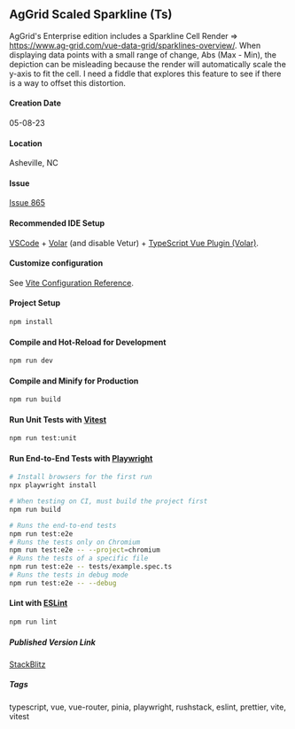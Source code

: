 ## AgGrid Scaled Sparkline (Ts)

AgGrid's Enterprise edition includes a Sparkline Cell Render => https://www.ag-grid.com/vue-data-grid/sparklines-overview/. When displaying data points with a small range of change, Abs (Max - Min), the depiction can be misleading because the render will automatically scale the y-axis to fit the cell. I need a fiddle that explores this feature to see if there is a way to offset this distortion. 

#### Creation Date

05-08-23

#### Location

Asheville, NC

#### Issue

[Issue 865](https://github.com/bradyhouse/house/issues/865)

#### Recommended IDE Setup

[VSCode](https://code.visualstudio.com/) + [Volar](https://marketplace.visualstudio.com/items?itemName=Vue.volar) (and disable Vetur) + [TypeScript Vue Plugin (Volar)](https://marketplace.visualstudio.com/items?itemName=Vue.vscode-typescript-vue-plugin).

#### Customize configuration

See [Vite Configuration Reference](https://vitejs.dev/config/).

#### Project Setup

```sh
npm install
```

#### Compile and Hot-Reload for Development

```sh
npm run dev
```

#### Compile and Minify for Production

```sh
npm run build
```

#### Run Unit Tests with [Vitest](https://vitest.dev/)

```sh
npm run test:unit
```

#### Run End-to-End Tests with [Playwright](https://playwright.dev)

```sh
# Install browsers for the first run
npx playwright install

# When testing on CI, must build the project first
npm run build

# Runs the end-to-end tests
npm run test:e2e
# Runs the tests only on Chromium
npm run test:e2e -- --project=chromium
# Runs the tests of a specific file
npm run test:e2e -- tests/example.spec.ts
# Runs the tests in debug mode
npm run test:e2e -- --debug
```

#### Lint with [ESLint](https://eslint.org/)

```sh
npm run lint
```

##### Published Version Link

[StackBlitz](https://stackblitz.com/edit/vitejs-vite-asgfax?file=README.md)


##### Tags

typescript, vue, vue-router, pinia, playwright, rushstack, eslint, prettier, vite, vitest
